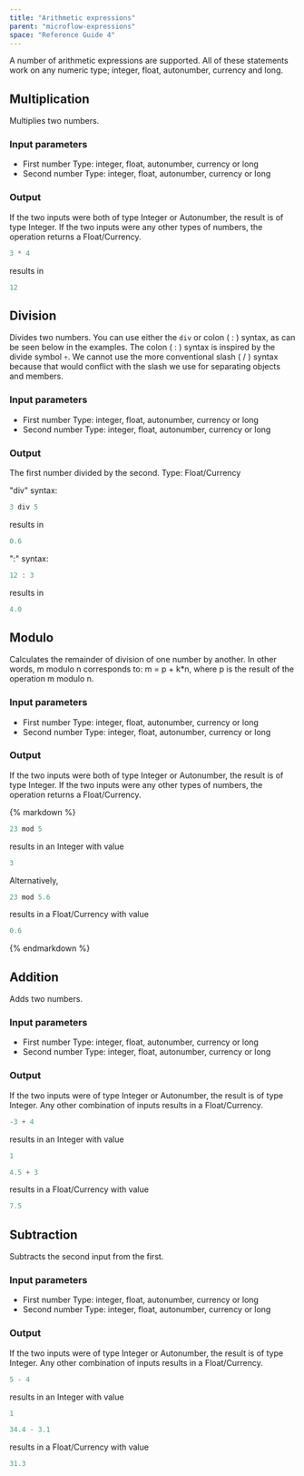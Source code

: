 ```yaml
---
title: "Arithmetic expressions"
parent: "microflow-expressions"
space: "Reference Guide 4"
---
```

A number of arithmetic expressions are supported. All of these statements work on any numeric type; integer, float, autonumber, currency and long.

## Multiplication

Multiplies two numbers.

### Input parameters

*   First number
    Type: integer, float, autonumber, currency or long
*   Second number
    Type: integer, float, autonumber, currency or long

### Output

If the two inputs were both of type Integer or Autonumber, the result is of type Integer.
If the two inputs were any other types of numbers, the operation returns a Float/Currency.

```java
3 * 4

```

results in

```java
12

```

## Division

Divides two numbers. You can use either the `div` or colon ( : ) syntax, as can be seen below in the examples. The colon ( : ) syntax is inspired by the divide symbol `÷`. We cannot use the more conventional slash ( / ) syntax because that would conflict with the slash we use for separating objects and members.

### Input parameters

*   First number
    Type: integer, float, autonumber, currency or long
*   Second number
    Type: integer, float, autonumber, currency or long

### Output

The first number divided by the second.
Type: Float/Currency

"div" syntax:

```java
3 div 5

```

results in

```java
0.6

```

":" syntax:

```java
12 : 3

```

results in

```java
4.0

```

## Modulo

Calculates the remainder of division of one number by another. In other words, m modulo n corresponds to: m = p + k*n, where p is the result of the operation m modulo n.

### Input parameters

*   First number
    Type: integer, float, autonumber, currency or long
*   Second number
    Type: integer, float, autonumber, currency or long

### Output

If the two inputs were both of type Integer or Autonumber, the result is of type Integer.
If the two inputs were any other types of numbers, the operation returns a Float/Currency.

<div class="alert alert-info">{% markdown %}

```java
23 mod 5

```

results in an Integer with value

```java
3

```

Alternatively,

```java
23 mod 5.6

```

results in a Float/Currency with value

```java
0.6

```

{% endmarkdown %}</div>

## Addition

Adds two numbers.

### Input parameters

*   First number
    Type: integer, float, autonumber, currency or long
*   Second number
    Type: integer, float, autonumber, currency or long

### Output

If the two inputs were of type Integer or Autonumber, the result is of type Integer.
Any other combination of inputs results in a Float/Currency.

```java
-3 + 4

```

results in an Integer with value

```java
1

```

```java
4.5 + 3

```

results in a Float/Currency with value

```java
7.5

```

## Subtraction

Subtracts the second input from the first.

### Input parameters

*   First number
    Type: integer, float, autonumber, currency or long
*   Second number
    Type: integer, float, autonumber, currency or long

### Output

If the two inputs were of type Integer or Autonumber, the result is of type Integer.
Any other combination of inputs results in a Float/Currency.

```java
5 - 4

```

results in an Integer with value

```java
1

```

```java
34.4 - 3.1

```

results in a Float/Currency with value

```java
31.3

```

